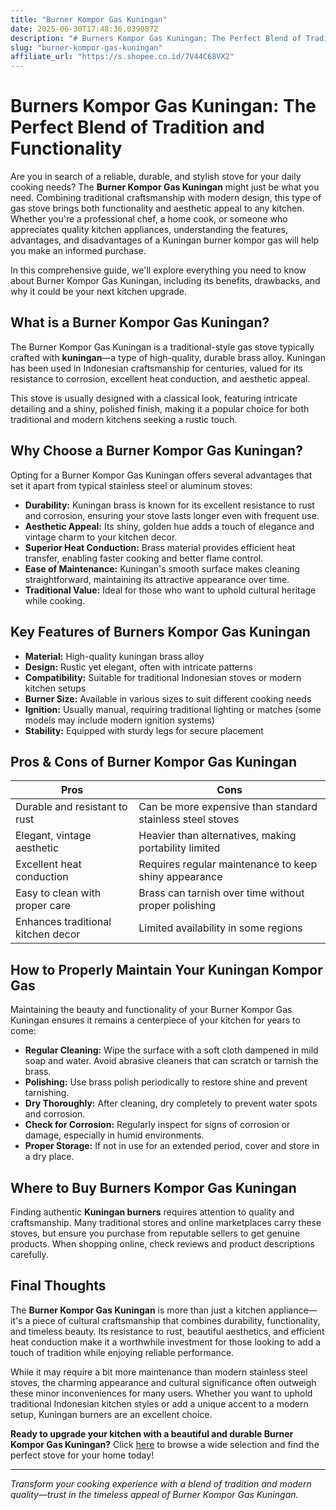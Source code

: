 ```yaml
---
title: "Burner Kompor Gas Kuningan"
date: 2025-06-30T17:48:36.039087Z
description: "# Burners Kompor Gas Kuningan: The Perfect Blend of Tradition and Functionality..."
slug: "burner-kompor-gas-kuningan"
affiliate_url: "https://s.shopee.co.id/7V44C68VX2"
---
```

# Burners Kompor Gas Kuningan: The Perfect Blend of Tradition and Functionality

Are you in search of a reliable, durable, and stylish stove for your daily cooking needs? The **Burner Kompor Gas Kuningan** might just be what you need. Combining traditional craftsmanship with modern design, this type of gas stove brings both functionality and aesthetic appeal to any kitchen. Whether you're a professional chef, a home cook, or someone who appreciates quality kitchen appliances, understanding the features, advantages, and disadvantages of a Kuningan burner kompor gas will help you make an informed purchase.

In this comprehensive guide, we'll explore everything you need to know about Burner Kompor Gas Kuningan, including its benefits, drawbacks, and why it could be your next kitchen upgrade.

## What is a Burner Kompor Gas Kuningan?

The Burner Kompor Gas Kuningan is a traditional-style gas stove typically crafted with **kuningan**—a type of high-quality, durable brass alloy. Kuningan has been used in Indonesian craftsmanship for centuries, valued for its resistance to corrosion, excellent heat conduction, and aesthetic appeal. 

This stove is usually designed with a classical look, featuring intricate detailing and a shiny, polished finish, making it a popular choice for both traditional and modern kitchens seeking a rustic touch.

## Why Choose a Burner Kompor Gas Kuningan?

Opting for a Burner Kompor Gas Kuningan offers several advantages that set it apart from typical stainless steel or aluminum stoves:

- **Durability:** Kuningan brass is known for its excellent resistance to rust and corrosion, ensuring your stove lasts longer even with frequent use.
- **Aesthetic Appeal:** Its shiny, golden hue adds a touch of elegance and vintage charm to your kitchen decor.
- **Superior Heat Conduction:** Brass material provides efficient heat transfer, enabling faster cooking and better flame control.
- **Ease of Maintenance:** Kuningan's smooth surface makes cleaning straightforward, maintaining its attractive appearance over time.
- **Traditional Value:** Ideal for those who want to uphold cultural heritage while cooking.

## Key Features of Burners Kompor Gas Kuningan

- **Material:** High-quality kuningan brass alloy
- **Design:** Rustic yet elegant, often with intricate patterns
- **Compatibility:** Suitable for traditional Indonesian stoves or modern kitchen setups
- **Burner Size:** Available in various sizes to suit different cooking needs
- **Ignition:** Usually manual, requiring traditional lighting or matches (some models may include modern ignition systems)
- **Stability:** Equipped with sturdy legs for secure placement

## Pros & Cons of Burner Kompor Gas Kuningan

| **Pros** | **Cons** |
|------------|-------------|
| Durable and resistant to rust | Can be more expensive than standard stainless steel stoves |
| Elegant, vintage aesthetic | Heavier than alternatives, making portability limited |
| Excellent heat conduction | Requires regular maintenance to keep shiny appearance |
| Easy to clean with proper care | Brass can tarnish over time without proper polishing |
| Enhances traditional kitchen decor | Limited availability in some regions |

## How to Properly Maintain Your Kuningan Kompor Gas

Maintaining the beauty and functionality of your Burner Kompor Gas Kuningan ensures it remains a centerpiece of your kitchen for years to come:

- **Regular Cleaning:** Wipe the surface with a soft cloth dampened in mild soap and water. Avoid abrasive cleaners that can scratch or tarnish the brass.
- **Polishing:** Use brass polish periodically to restore shine and prevent tarnishing.
- **Dry Thoroughly:** After cleaning, dry completely to prevent water spots and corrosion.
- **Check for Corrosion:** Regularly inspect for signs of corrosion or damage, especially in humid environments.
- **Proper Storage:** If not in use for an extended period, cover and store in a dry place.

## Where to Buy Burners Kompor Gas Kuningan

Finding authentic **Kuningan burners** requires attention to quality and craftsmanship. Many traditional stores and online marketplaces carry these stoves, but ensure you purchase from reputable sellers to get genuine products. When shopping online, check reviews and product descriptions carefully.

## Final Thoughts

The **Burner Kompor Gas Kuningan** is more than just a kitchen appliance—it's a piece of cultural craftsmanship that combines durability, functionality, and timeless beauty. Its resistance to rust, beautiful aesthetics, and efficient heat conduction make it a worthwhile investment for those looking to add a touch of tradition while enjoying reliable performance.

While it may require a bit more maintenance than modern stainless steel stoves, the charming appearance and cultural significance often outweigh these minor inconveniences for many users. Whether you want to uphold traditional Indonesian kitchen styles or add a unique accent to a modern setup, Kuningan burners are an excellent choice.

**Ready to upgrade your kitchen with a beautiful and durable Burner Kompor Gas Kuningan?** Click [here](https://s.shopee.co.id/7V44C68VX2) to browse a wide selection and find the perfect stove for your home today!

---

*Transform your cooking experience with a blend of tradition and modern quality—trust in the timeless appeal of Burner Kompor Gas Kuningan.*